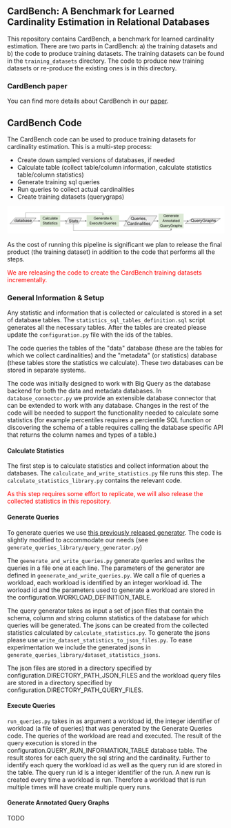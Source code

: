 ## CardBench: A Benchmark for Learned Cardinality Estimation in Relational Databases

This repository contains CardBench, a benchmark for learned cardinality estimation.
There are two parts in CardBench: a) the training datasets and b) the code to produce training datasets.
The training datasets can be found in the ``training_datasets`` directory. The code to produce new
 training datasets or re-produce the existing ones is in this directory.

### CardBench paper

 You can find more details about CardBench in our [paper](https://arxiv.org/abs/2408.16170).


## CardBench Code

The CardBench code can be used to produce training datasets for
cardinality estimation. This is a multi-step process:

* Create down sampled versions of databases, if needed
* Calculate table (collect table/column information, calculate statistics table/column statistics)
* Generate training sql queries
* Run queries to collect actual cardinalities
* Create training datasets (querygraps)

![CardBench](training_datasets/figures/cardbench.png)


As the cost of running this pipeline is significant we plan to release the final
product (the training dataset) in addition to the code that performs all the steps.

<span style="color:red">
We are releasing the code to create the CardBench training datasets incrementally.
</span>


### General Information & Setup

Any statistic and information that is collected or calculated is stored in a set of database tables. The ``statistics_sql_tables_definition.sql`` script generates all the necessary tables. After the tables are created 
please update the ``configuration.py`` file with the ids of the tables. 

The code queries the tables of the "data" database (these are the tables for which we collect cardinalities) and the "metadata" (or statistics) database (these tables store the statistics we calculate). These two databases can be stored in separate systems.

The code was initially designed to work with Big Query as the database backend for both the data and metadata databases. In ``database_connector.py`` we provide an extensible database connector that can be extended to work with 
any database. Changes in the rest of the code will be needed to support the functionality needed to calculate some statistics (for example percentiles requires a percientile SQL function or discovering the schema of a table requires calling the database specific API that returns the column names and types of a table.)

#### Calculate Statistics

The first step is to calculate statistics and collect information about the databases. 
The ``calculcate_and_write_statistics.py`` file runs this step. The ``calculate_statistics_library.py`` contains the relevant code.


<span style="color:red">
As this step requires some effort to replicate, we will also release the collected statistics in this repository.
</span>

#### Generate Queries
To generate queries we use [this previously released generator](https://github.com/DataManagementLab/zero-shot-cost-estimation/tree/main). The code is slightly modified to accommodate our needs (see ``generate_queries_library/query_generator.py``)

The ``geenerate_and_write_queries.py`` generate queries and writes the queries in a file one at each line. The parameters of the generator are defined in ``geenerate_and_write_queries.py``. We call a file of queries a workload, each workload is identified by an integer workload id. The worload id and the parameters used to generate a workload are stored in the configuration.WORKLOAD_DEFINITION_TABLE.

The query generator takes as input a set of json files that contain the schema, column and string column statistics of the database for which queries will be generated. The jsons can be created from the collected statistics calculated by ``calculate_statistics.py``. To generate the jsons please use ``write_dataset_statistics_to_json_files.py``. To ease experimentation we include the generated jsons in ``generate_queries_library/dataset_statistics_jsons``.

The json files are stored in a directory specified by configuration.DIRECTORY_PATH_JSON_FILES and the workload query files are stored in a directory specified by configuration.DIRECTORY_PATH_QUERY_FILES.

#### Execute Queries
``run_queries.py`` takes in as argument a workload id, the integer identifier of workload (a file of queries) that was generated by the Generate Queries code. The queries of the workload are read and executed. The result of the query execution is stored in the configuration.QUERY_RUN_INFORMATION_TABLE database table. The result stores for each query the sql string and the cardinality. Further to identify each query the workload id as well as the query run id are stored in the table. The query run id is a integer identifier of the run. A new run is created every time a workload is run. Therefore a workload that is run multiple times will have create multiple query runs.

#### Generate Annotated Query Graphs
TODO


